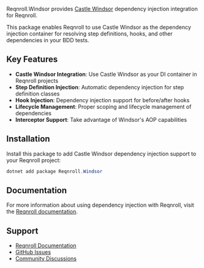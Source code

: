 ﻿Reqnroll.Windsor provides [Castle Windsor](https://github.com/castleproject/Windsor) dependency injection integration for Reqnroll.

This package enables Reqnroll to use Castle Windsor as the dependency injection container for resolving step definitions, hooks, and other dependencies in your BDD tests.

## Key Features

- **Castle Windsor Integration**: Use Castle Windsor as your DI container in Reqnroll projects
- **Step Definition Injection**: Automatic dependency injection for step definition classes
- **Hook Injection**: Dependency injection support for before/after hooks
- **Lifecycle Management**: Proper scoping and lifecycle management of dependencies
- **Interceptor Support**: Take advantage of Windsor's AOP capabilities

## Installation

Install this package to add Castle Windsor dependency injection support to your Reqnroll project:

```powershell
dotnet add package Reqnroll.Windsor
```

## Documentation

For more information about using dependency injection with Reqnroll, visit the [Reqnroll documentation](https://docs.reqnroll.net/).

## Support

- [Reqnroll Documentation](https://docs.reqnroll.net/)
- [GitHub Issues](https://github.com/reqnroll/Reqnroll/issues)
- [Community Discussions](https://github.com/reqnroll/Reqnroll/discussions)